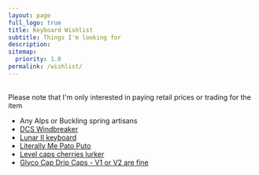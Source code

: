 ```yaml
---
layout: page
full_logo: true
title: Keyboard Wishlist
subtitle: Things I'm looking for
description: 
sitemap:
  priority: 1.0
permalink: /wishlist/
---
```

<!-- <p class="describe-text"> </p> --> 
<br>
Please note that I'm only interested in paying retail prices or trading for the item

* Any Alps or Buckling spring artisans
* [DCS Windbreaker](https://pwade3.com/products/dcs-windbreaker-extras?variant=42339746578616)
* [Lunar II keyboard](https://ai03.com/projects/lunar-ii/)
* [Literally Me Pato Puto](https://keycap-archivist.com/maker/azi-keycaps/pato-puto/1148df4f/)
* [Level caps cherries lurker](https://keycap-archivist.com/maker/level-caps/lurker/56cda58e/)
* [Glyco Cap Drip Caps - V1 or V2 are fine](https://keycap-archivist.com/maker/glyco-caps/)